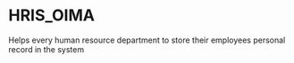 # HRIS_OIMA
Helps every human resource department to store their employees personal record in the system
